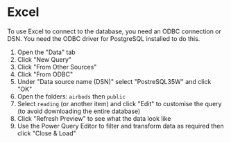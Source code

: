 # Excel

To use Excel to connect to the database, you need an ODBC connection or DSN. You need the ODBC driver for PostgreSQL installed to do this.

1. Open the "Data" tab
2. Click "New Query"
3. Click "From Other Sources"
4. Click "From ODBC"
5. Under "Data source name (DSN)" select "PostreSQL35W" and click "OK"
6. Open the folders: `airbods` then `public` 
7. Select `reading` (or another item) and click "Edit" to customise the query (to avoid downloading the entire database)
8. Click "Refresh Preview" to see what the data look like
9. Use the Power Query Editor to filter and transform data as required then click "Close & Load"
